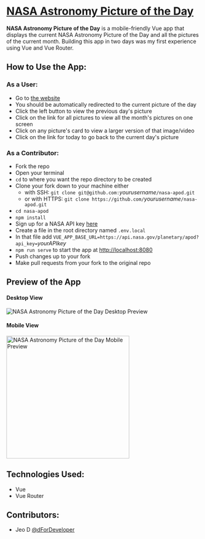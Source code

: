 # [NASA Astronomy Picture of the Day](https://nasa-apod-vue.firebaseapp.com)

**NASA Astronomy Picture of the Day** is a mobile-friendly Vue app that displays the current NASA Astronomy Picture of the Day and all the pictures of the current month. Building this app in two days was my first experience using Vue and Vue Router.

## How to Use the App:
  ### As a User:
  - Go to [the website](https://nasa-apod-vue.firebaseapp.com)
  - You should be automatically redirected to the current picture of the day
  - Click the left button to view the previous day's picture
  - Click on the link for all pictures to view all the month's pictures on one screen
  - Click on any picture's card to view a larger version of that image/video
  - Click on the link for today to go back to the current day's picture
  
  ### As a Contributor: 
  - Fork the repo
  - Open your terminal
  - `cd` to where you want the repo directory to be created
  - Clone your fork down to your machine either
    - with SSH: `git clone git@github.com:`*yourusername*`/nasa-apod.git`
    - or with HTTPS: `git clone https://github.com/`*yourusername*`/nasa-apod.git`
  - `cd nasa-apod`
  - `npm install`
  - Sign up for a NASA API key [here](https://api.nasa.gov/index.html#apply-for-an-api-key)
  - Create a file in the root directory named `.env.local`
  - In that file add `VUE_APP_BASE_URL=https://api.nasa.gov/planetary/apod?api_key=`*yourAPIkey*
  - `npm run serve` to start the app at [http://localhost:8080](http://localhost:8080)
  - Push changes up to your fork
  - Make pull requests from your fork to the original repo

## Preview of the App
#### Desktop View
![NASA Astronomy Picture of the Day Desktop Preview](https://user-images.githubusercontent.com/41239540/56305783-20d06a00-60fe-11e9-8448-6dbc598d3e58.png)

#### Mobile View
<img width="320" alt="NASA Astronomy Picture of the Day Mobile Preview" src="https://user-images.githubusercontent.com/41239540/56306259-3db96d00-60ff-11e9-9b0e-0bd0008b62a3.png">

## Technologies Used:
  - Vue
  - Vue Router

## Contributors:
- Jeo D [@dForDeveloper](https://github.com/dForDeveloper)
